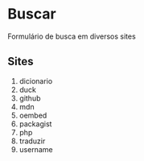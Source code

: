 # Buscar
Formulário de busca em diversos sites

## Sites
1. dicionario
1. duck
1. github
1. mdn
1. oembed
1. packagist
1. php
1. traduzir
1. username
